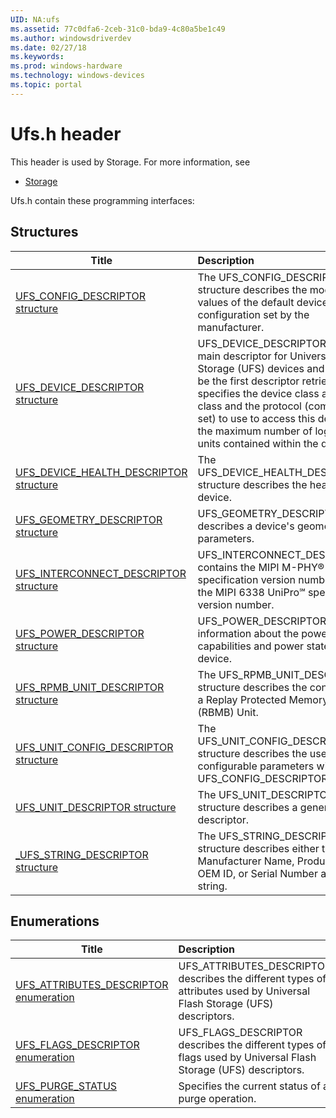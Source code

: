 ```yaml
---
UID: NA:ufs
ms.assetid: 77c0dfa6-2ceb-31c0-bda9-4c80a5be1c49
ms.author: windowsdriverdev
ms.date: 02/27/18
ms.keywords: 
ms.prod: windows-hardware
ms.technology: windows-devices
ms.topic: portal
---
```


# Ufs.h header



This header is used by Storage. For more information, see
- [Storage](../_storage/index.md)

Ufs.h contain these programming interfaces:


## Structures

| Title   | Description   |
| ---- |:---- |
| [UFS_CONFIG_DESCRIPTOR structure](ns-ufs-ufs_config_descriptor.md) | The UFS_CONFIG_DESCRIPTOR structure describes the modifiable values of the default device configuration set by the manufacturer. |
| [UFS_DEVICE_DESCRIPTOR structure](ns-ufs-ufs_device_descriptor.md) | UFS_DEVICE_DESCRIPTOR is the main descriptor for Universal Flash Storage (UFS) devices and should be the first descriptor retrieved as it specifies the device class and sub-class and the protocol (command set) to use to access this device and the maximum number of logical units contained within the device. |
| [UFS_DEVICE_HEALTH_DESCRIPTOR structure](ns-ufs-ufs_device_health_descriptor.md) | The UFS_DEVICE_HEALTH_DESCRIPTOR structure describes the health of a device. |
| [UFS_GEOMETRY_DESCRIPTOR structure](ns-ufs-ufs_geometry_descriptor.md) | UFS_GEOMETRY_DESCRIPTOR describes a device's geometric parameters. |
| [UFS_INTERCONNECT_DESCRIPTOR structure](ns-ufs-ufs_interconnect_descriptor.md) | UFS_INTERCONNECT_DESCRIPTOR contains the MIPI M-PHY® specification version number and the MIPI 6338 UniPro℠ specification version number. |
| [UFS_POWER_DESCRIPTOR structure](ns-ufs-ufs_power_descriptor.md) | UFS_POWER_DESCRIPTOR contains information about the power capabilities and power states of the device. |
| [UFS_RPMB_UNIT_DESCRIPTOR structure](ns-ufs-ufs_rpmb_unit_descriptor.md) | The UFS_RPMB_UNIT_DESCRIPTOR structure describes the contents of a Replay Protected Memory Block (RBMB) Unit. |
| [UFS_UNIT_CONFIG_DESCRIPTOR structure](ns-ufs-ufs_unit_config_descriptor.md) | The UFS_UNIT_CONFIG_DESCRIPTOR structure describes the user configurable parameters within the UFS_CONFIG_DESCRIPTOR. |
| [UFS_UNIT_DESCRIPTOR structure](ns-ufs-ufs_unit_descriptor.md) | The UFS_UNIT_DESCRIPTOR structure describes a generic unit descriptor. |
| [_UFS_STRING_DESCRIPTOR structure](ns-ufs-_ufs_string_descriptor.md) | The UFS_STRING_DESCRIPTOR structure describes either the Manufacturer Name, Product Name, OEM ID, or Serial Number as a string. |

## Enumerations

| Title   | Description   |
| ---- |:---- |
| [UFS_ATTRIBUTES_DESCRIPTOR enumeration](ne-ufs-ufs_attributes_descriptor.md) | UFS_ATTRIBUTES_DESCRIPTOR describes the different types of attributes used by Universal Flash Storage (UFS) descriptors. |
| [UFS_FLAGS_DESCRIPTOR enumeration](ne-ufs-ufs_flags_descriptor.md) | UFS_FLAGS_DESCRIPTOR describes the different types of flags used by Universal Flash Storage (UFS) descriptors. |
| [UFS_PURGE_STATUS enumeration](ne-ufs-ufs_purge_status.md) | Specifies the current status of a purge operation. |
